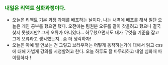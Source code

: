 ### <span style="color: green">내일은 리액트 심화과정이다.<span>

- 오늘은 리액트 기본 과정 과제를 배포하는 날이다. 나는 새벽에 배포를 해서 일단 오늘은 개인 공부를 했으면 됐다. 오전에는 팀원분 오류를 같이 찾을려고 했으나 결국 찾지 못했지만? 그게 오류가 아니였다... 허무했으면서도 내가 무엇을 기준을 잡고 그게 오류라고 생각했는지.. 좀 더 생각하자!
- 오늘은 아예 뭘 안보는 건 그렇고 브라우저는 어떻게 동작하는가에 대해서 읽고 css에 대해 가볍게 강의를 시청할려고 한다. 오늘 하루도 잘 마무리하고 내일 심화때 파이팅하자 !
